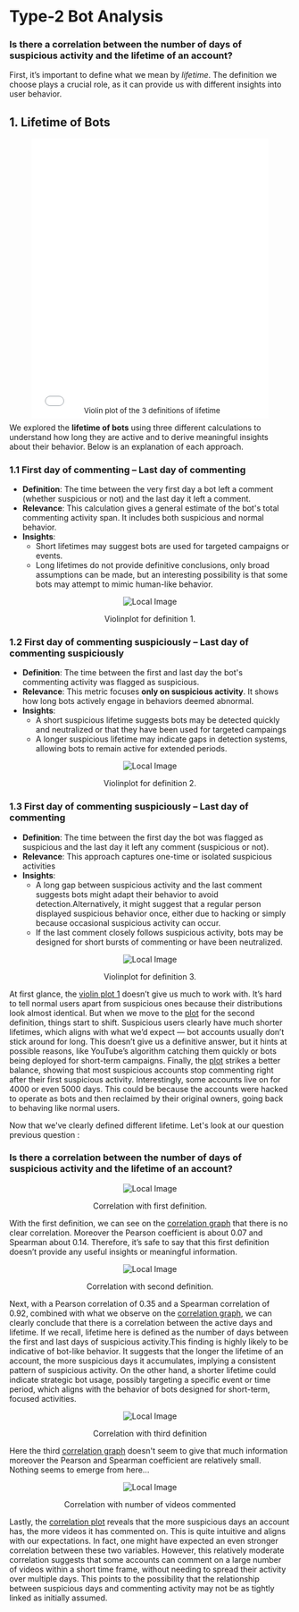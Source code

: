 # Type-2 Bot Analysis

### Is there a correlation between the number of days of suspicious activity and the lifetime of an account?

First, it’s important to define what we mean by *lifetime*. The definition we choose plays a crucial role, as it can provide us with different insights into user behavior.

## 1. Lifetime of Bots

<div style="text-align: center;" id="Figure1">
<figure>
  <iframe src="{{ site.baseurl }}/assets/data/best_finding_2/violin_plots_lifetime.html" 
          width="100%" 
          height="500" 
          style="border:none;">
  </iframe>
  <center>
  <figcaption>
    <p style="margin-top:-0.6cm;margin-left:0.2cm;">
      <font size="2">Violin plot of the 3 definitions of lifetime</font>
    </p>
  </figcaption>
  </center>
</figure>
</div>

We explored the **lifetime of bots** using three different calculations to understand how long they are active and to derive meaningful insights about their behavior. Below is an explanation of each approach.


### 1.1 First day of commenting – Last day of commenting
- **Definition**: The time between the very first day a bot left a comment (whether suspicious or not) and the last day it left a comment.
- **Relevance**: This calculation gives a general estimate of the bot's total commenting activity span. It includes both suspicious and normal behavior.
- **Insights**:
   - Short lifetimes may suggest bots are used for targeted campaigns or events.
   - Long lifetimes do not provide definitive conclusions, only broad assumptions can be made, but an interesting possibility is that some bots may attempt to mimic human-like behavior.

<div style="text-align: center;" id="lifetime_1">
  <img src="{{ site.baseurl }}/assets/data/best_finding_2/violin_lifetime_1.png" alt="Local Image">
  <p>Violinplot for definition 1.</p>
</div>

### 1.2 First day of commenting suspiciously – Last day of commenting suspiciously
- **Definition**: The time between the first and last day the bot's commenting activity was flagged as suspicious.
- **Relevance**: This metric focuses **only on suspicious activity**. It shows how long bots actively engage in behaviors deemed abnormal.
- **Insights**:
   - A short suspicious lifetime suggests bots may be detected quickly and neutralized or that they have been used for targeted campaings
   - A longer suspicious lifetime may indicate gaps in detection systems, allowing bots to remain active for extended periods.

<div style="text-align: center;" id="lifetime_2">
  <img src="{{ site.baseurl }}/assets/data/best_finding_2/violin_lifetime_2.png" alt="Local Image">
  <p>Violinplot for definition 2.</p>
</div>

### 1.3 First day of commenting suspiciously – Last day of commenting
- **Definition**: The time between the first day the bot was flagged as suspicious and the last day it left any comment (suspicious or not).
- **Relevance**: This approach captures one-time or isolated suspicious activities
- **Insights**:
   - A long gap between suspicious activity and the last comment suggests bots might adapt their behavior to avoid detection.Alternatively, it might suggest that a regular person displayed suspicious behavior once, either due to hacking or simply because occasional suspicious activity can occur.
   - If the last comment closely follows suspicious activity, bots may be designed for short bursts of commenting or have been neutralized.

<div style="text-align: center;" id="lifetime_3">
  <img src="{{ site.baseurl }}/assets/data/best_finding_2/violin_lifetime_3.png" alt="Local Image">
  <p>Violinplot for definition 3.</p>
</div>


<p>At first glance, the <a href="#lifetime_1">violin plot 1</a> doesn’t give us much to work with. It’s hard to tell normal users apart from suspicious ones because their distributions look almost identical. But when we move to the <a href="#lifetime_2">plot</a> for the second definition, things start to shift. Suspicious users clearly have much shorter lifetimes, which aligns with what we’d expect — bot accounts usually don’t stick around for long. This doesn’t give us a definitive answer, but it hints at possible reasons, like YouTube’s algorithm catching them quickly or bots being deployed for short-term campaigns. Finally, the <a href="#lifetime_3">plot</a> strikes a better balance, showing that most suspicious accounts stop commenting right after their first suspicious activity. Interestingly, some accounts live on for 4000 or even 5000 days. This could be because the accounts were hacked to operate as bots and then reclaimed by their original owners, going back to behaving like normal users.</p>

Now that we've clearly defined different lifetime. Let's look at our question previous question : 


### Is there a correlation between the number of days of suspicious activity and the lifetime of an account?


<div style="text-align: center;" id="correlation_1">
  <img src="{{ site.baseurl }}/assets/data/best_finding_2/correlation_1.png" alt="Local Image">
  <p>Correlation with first definition.</p>
</div>

With the first definition, we can see on the <a href="#correlation_1">correlation graph</a> that there is no clear correlation. Moreover the Pearson coefficient is about 0.07 and Spearman about 0.14. Therefore, it’s safe to say that this first definition doesn’t provide any useful insights or meaningful information.


<div style="text-align: center;" id="correlation_2">
  <img src="{{ site.baseurl }}/assets/data/best_finding_2/correlation_2.png" alt="Local Image">
  <p>Correlation with second definition.</p>
</div>

Next, with a Pearson correlation of 0.35 and a Spearman correlation of 0.92, combined with what we observe on the <a href="#correlation_2">correlation graph</a>, we can clearly conclude that there is a correlation between the active days and lifetime. If we recall, lifetime here is defined as the number of days between the first and last days of suspicious activity.This finding is highly likely to be indicative of bot-like behavior. It suggests that the longer the lifetime of an account, the more suspicious days it accumulates, implying a consistent pattern of suspicious activity. On the other hand, a shorter lifetime could indicate strategic bot usage, possibly targeting a specific event or time period, which aligns with the behavior of bots designed for short-term, focused activities.


<div style="text-align: center;" id="correlation_3">
  <img src="{{ site.baseurl }}/assets/data/best_finding_2/correlation_3.png" alt="Local Image">
  <p>Correlation with third definition</p>
</div>

Here the third <a href="#correlation_3">correlation graph</a> doesn't seem to give that much information moreover the Pearson and Spearman coefficient are relatively small. Nothing seems to emerge from here...

<div style="text-align: center;" id="correlation_4">
  <img src="{{ site.baseurl }}/assets/data/best_finding_2/correlation_4.png" alt="Local Image">
  <p>Correlation with number of videos commented</p>
</div>


Lastly, the <a href="#correlation_4">correlation plot</a> reveals that the more suspicious days an account has, the more videos it has commented on. This is quite intuitive and aligns with our expectations. In fact, one might have expected an even stronger correlation between these two variables. However, this relatively moderate correlation suggests that some accounts can comment on a large number of videos within a short time frame, without needing to spread their activity over multiple days. This points to the possibility that the relationship between suspicious days and commenting activity may not be as tightly linked as initially assumed.